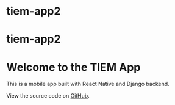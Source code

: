 ﻿# tiem-app2
# tiem-app2
<!DOCTYPE html>
<html>
<head>
  <title>TIEM App</title>
</head>
<body>
  <h1>Welcome to the TIEM App</h1>
  <p>This is a mobile app built with React Native and Django backend.</p>
  <p>View the source code on <a href="https://github.com/denosoft2020/tiem-app2">GitHub</a>.</p>
</body>
</html>

